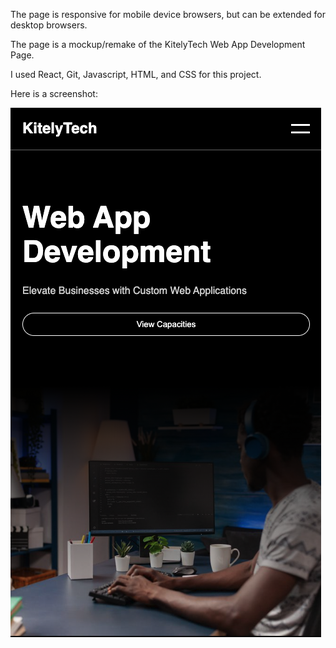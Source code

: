 The page is responsive for mobile device browsers, but can be extended for desktop browsers.

The page is a mockup/remake of the KitelyTech Web App Development Page.

I used React, Git, Javascript, HTML, and CSS for this project.


Here is a screenshot:

![alt](./ss.png)